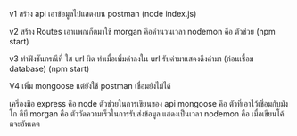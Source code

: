 v1 สร้าง api เอาข้อมูลไปแสดงบน postman (node index.js)

v2 สร้าง Routes เอาเเพกเก็ตมาใช้ morgan คือคำนวนเวลา nodemon คือ ตัวช่วย (npm start)

v3 ทำฟังชันกรณีที่ ใส url ผิด ทำเมื่อเพิ่มค่าลงใน url รับค่ามาแสดงดึงค่ามา (ก่อนเชื่อม database) (npm start)

V4 เพิ่ม mongoose แต่ยังใช้ postman เชื่อมยังไม่ได้



เครื่องมือ
express คือ node ตัวช่วยในการเขียนของ api
mongoose คือ ตัวที่เอาไว้เชื่อมกับมังโก ดีบี
morgan คือ ตัววัดความเร็วในการรับส่งข้อมูล แสดงเป็นเวลา
nodemon คือ เมื่อเขียนโค้ตจะอัพเดต
